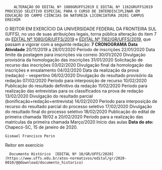        ALTERAÇÃO DO EDITAL Nº 1080GRUFFS2019 E EDITAL Nº 1162GRUFFS2019 PROCESSO SELETIVO ESPECIAL PARA O CURSO DE INTERDISCIPLINAR EM EDUCAÇÃO DO CAMPO CIÊNCIAS DA NATUREZA LICENCIATURA 20201 CAMPUS ERECHIM  

 O REITOR EM EXERCÍCIO DA UNIVERSIDADE FEDERAL DA FRONTEIRA SUL (UFFS), no uso de suas atribuições legais, torna pública alteração do item 7 do [EDITAL Nº 1080/GR/UFFS/2019](https://www.uffs.edu.br/atos-normativos/edital/gr/2019-1080) e [EDITAL Nº 1162/GR/UFFS/2019](https://www.uffs.edu.br/atos-normativos/edital/gr/2019-1162), que passam a vigorar com a seguinte redação:  **7 CRONOGRAMA**     **Data**   **Atividade**     20/11/2019 a 28/01/2020   Período de inscrições     22/01/2020   Data limite da postagem para inscrições via correio     30/01/2020   Divulgação provisória da homologação das inscrições     31/01/2020   Solicitação de recurso das inscrições     03/02/2020   Divulgação final da homologação das inscrições e ensalamento     04/02/2020   Data da realização da prova (redação) - vespertino     06/02/2020   Divulgação do resultado provisório da redação     07/02/2020   Período para interposição de recurso     10/02/2020   Publicação do resultado definitivo da redação     11/02/2020   Período para realização das entrevistas para os classificados na prova de redação     13/02/2020   Divulgação do resultado parcial (bonificação+redação+entrevista)     14/02/2020   Período para interposição de recurso do resultado parcial do processo seletivo     17/02/2020   Divulgação do resultado final do processo seletivo     18/02/2020   Publicação do edital de primeira chamada     19/02 a 20/02/2020   Período para a realização das matrículas da primeira chamada     Março/2020   Início das aulas            **Data do ato:** Chapecó-SC, 15 de janeiro de 2020.   
 

    Gismael Francisco Perin   
 Reitor em exercício 

      Documento Histórico  [EDITAL Nº 10/GR/UFFS/2020](https://www.uffs.edu.br/atos-normativos/edital/gr/2020-0010/@@download/documento_historico)     
      
